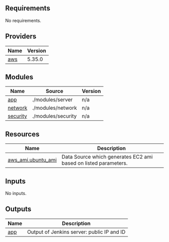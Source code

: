 <!-- BEGIN_TF_DOCS -->
## Requirements

No requirements.

## Providers

| Name                                                                                                 | Version |
|------------------------------------------------------------------------------------------------------|---------|
| <a name="provider_aws"></a> [aws](https://registry.terraform.io/providers/hashicorp/aws/latest/docs) | 5.35.0  |

## Modules

| Name                                                                | Source               | Version |
|---------------------------------------------------------------------|----------------------|---------|
| <a name="module_jenkins"></a> [app](./modules/server)               | ./modules/server     | n/a     |
| <a name="module_network"></a> [network](./modules/network)          | ./modules/network    | n/a     |
| <a name="module_security"></a> [security](./modules/security)       | ./modules/security   | n/a     |

## Resources

| Name                                                                                                     | Description                                                     |
|----------------------------------------------------------------------------------------------------------|-----------------------------------------------------------------|
| [aws_ami.ubuntu_ami](https://registry.terraform.io/providers/hashicorp/aws/latest/docs/data-sources/ami) | Data Source which generates EC2 ami based on listed parameters. |

## Inputs

No inputs.

## Outputs

| Name                                                        | Description                                   |
|-------------------------------------------------------------|-----------------------------------------------|
| <a name="output_jenkins"></a> [app](./outputs.tf)           | Output of Jenkins server: public IP and ID    |
<!-- END_TF_DOCS -->
